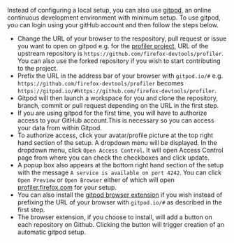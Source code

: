 Instead of configuring a local setup, you can also use [gitpod](https://www.gitpod.io/), an online continuous development environment  with minimum setup.
To use gitpod, you can login using your gitHub account and then follow the steps below. 

- Change the URL of your browser to the respository, pull request or issue you want to open on gitpod e.g. for the [profiler project](https://github.com/firefox-devtools/profiler), URL of the upstream repository is `https://github.com/firefox-devtools/profiler`. You can also use the forked repository if you wish to start contributing to the project. 
- Prefix the URL in the address bar of your browser with `gitpod.io/#` e.g. `https://github.com/firefox-devtools/profiler` becomes `https://gitpod.io/#https://github.com/firefox-devtools/profiler`.
- Gitpod will then  launch a workspace for you and clone the repository, branch, commit or pull request depending on the URL in the first step.
- If you are using gitpod for the first time, you will have to authorize access to your GitHub account.This is necessary so you can access your data from within Gitpod.
- To authorize access, click your avatar/profile picture at the top right hand section of the setup. A dropdown menu will be displayed. In the dropdown menu, click `Open Access Control`. It will open Access Control page from where you can check the checkboxes and click update. 
- A popup box also appears at the bottom right hand section of the setup with the message `A service is available on port 4242`. You can click `Open Preview` or `Open Browser` either of which will open [profiler.firefox.com](https://profiler.firefox.com/) for your setup.
- You can also install the [gitpod browser extension](https://addons.mozilla.org/en-GB/firefox/addon/gitpod/) if you wish instead of prefixing the URL of your browser with `gitpod.io/#` as described in the first step.
- The browser extension, if you choose to install, will add a button on each repository on Github. Clicking the button will trigger creation of an automatic gitpod setup. 



